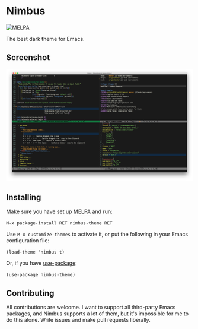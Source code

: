 # Nimbus

[![MELPA](https://melpa.org/packages/nimbus-theme-badge.svg)](https://melpa.org/#/nimbus-theme)

The best dark theme for Emacs.

## Screenshot

![Screenshot](screenshot.png)

## Installing

Make sure you have set up [MELPA](http://melpa.milkbox.net/#/getting-started) and run:

```
M-x package-install RET nimbus-theme RET
```

Use `M-x customize-themes` to activate it, or put the following in your Emacs configuration file:

```elisp
(load-theme 'nimbus t)
```

Or, if you have [use-package](https://github.com/jwiegley/use-package):

```elisp
(use-package nimbus-theme)
```

## Contributing

All contributions are welcome. I want to support all third-party Emacs packages, and Nimbus supports a lot of them, but it's impossible for me to do this alone. Write issues and make pull requests liberally.
